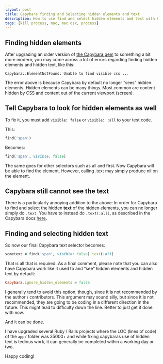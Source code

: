 ```yaml
---
layout: post
title: Capybara finding and Selecting hidden elements and text
description: How to use find and select hidden elements and text with Capybara using visible false and any for hidden text elements.
tags: [kill process, mac, mac osx, process]
---
```


## Finding hidden elements

After upgrading an older version of [the Capybara gem](https://github.com/teamcapybara/capybara) to something a bit more modern, you may come across a lot of errors regarding finding hidden elements and hidden text, like this:

```
Capybara::ElementNotFound: Unable to find visible css ...
```

The error above is because Capybara by default no longer “sees” hidden elements. Hidden elements can be many things. Most common are content hidden by CSS and content out of the current viewport (screen).

## Tell Capybara to look for hidden elements as well

To fix it, you must add `visible: false` or `visible: :all` to your test code.

This:

```ruby
find('span')
```

Becomes:

```ruby
find('span', visible: false)
```

The same goes for other selectors such as all and first. Now Capybara will be able to find the element. However, calling .text may simply produce nil on the element.

## Capybara still cannot see the text

There is a particularly annoying addition to the above: In order for Capybara to find and select the hidden **text** of the hidden elements, you can no longer simply do `.text`. You have to instead do `.text(:all)`, as described in the Capybara docs [here](https://rubydoc.info/github/jnicklas/capybara/master/Capybara%2FNode%2FElement:text).

## Finding and selecting hidden text

So now our final Capybara text selector becomes:

```ruby
sometext = find('span', visible: false).text(:all)
```

That is all that is required. As a final comment, please note that you can also have Capybara work like it used to and “see” hidden elements and hidden text by default:

```ruby
Capybara.ignore_hidden_elements = false
```

I generally tend to avoid this option, though, since it is not recommended by the author / contributors. This argument may sound silly, but since it is not recommended, they are going to be coding in a different direction in the future. This might lead to difficulty down the line. Better to just get it done with now.

And it can be done.

I have upgraded several Ruby / Rails projects where the LOC (lines of code) of the `app/` folder was 35000+ and while fixing capybaras use of hidden text is tedious work, it can generally be completed within a working day or two.

Happy coding!

